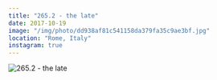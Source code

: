```yaml
---
title: "265.2 - the late"
date: 2017-10-19
image: "/img/photo/dd938af81c541158da379fa35c9ae3bf.jpg"
location: "Rome, Italy"
instagram: true
---
```


![265.2 - the late](/img/photo/dd938af81c541158da379fa35c9ae3bf.jpg)
